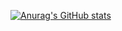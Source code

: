 [![Anurag's GitHub stats](https://github-readme-stats.vercel.app/api?username=jmillan736)](https://github.com/anuraghazra/github-readme-stats)

<!--
**jmillan736/jmillan736** is a ✨ _special_ ✨ repository because its `README.md` (this file) appears on your GitHub profile.

Here are some ideas to get you started:

- 🔭 I’m currently working on ...
- 🌱 I’m currently learning ...
- 👯 I’m looking to collaborate on ...
- 🤔 I’m looking for help with ...
- 💬 Ask me about ...
- 📫 How to reach me: ...
- 😄 Pronouns: ...
- ⚡ Fun fact: ...
-->
